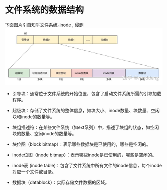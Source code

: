 # 文件系统的数据结构

下面图片引自知乎[文件系统-inode](https://zhuanlan.zhihu.com/p/655508477) , 侵删
<img src="../../imgs/file/文件.png" data-fancybox="gallery"/>

- 引导块：通常位于文件系统的开始位置，包含了启动文件系统所需的引导加载程序。

- 超级块：存储了文件系统的整体信息，如块大小、inode数量、块数量、空闲块和inode的数量等。

- 块组描述符：在某些文件系统（如ext系列）中，描述了块组的状态，如空闲块的数量、空闲inode的数量等。

- 块位图（block bitmap）：表示哪些数据块是已使用的，哪些是空闲的。

- inode位图（inode bitmap）：表示哪些inode是已使用的，哪些是空闲的。

- inode表 (inode table)：包含了文件系统中所有文件的inode信息，每个inode对应一个文件或目录。

- 数据块（datablock）：实际存储文件数据的区域。

